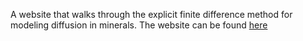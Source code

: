 A website that walks through the explicit finite difference method for modeling diffusion in minerals. The website can be found [here](https://jlubbersgeo.github.io/diffusion_modeling_walkthrough/numerical_modeling_walkthrough.html)
